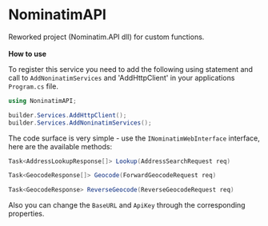 # NominatimAPI

Reworked project (Nominatim.API dll) for custom functions.
\
\
**How to use**

To register this service you need to add the following using statement and call to `AddNoninatimServices` and 'AddHttpClient' in your applications `Program.cs` file.

```csharp
using NoninatimAPI;
```
```csharp
builder.Services.AddHttpClient();
builder.Services.AddNoninatimServices();
```

The code surface is very simple - use the `INominatimWebInterface` interface, here are the available methods:

```csharp
Task<AddressLookupResponse[]> Lookup(AddressSearchRequest req)
```

```csharp
Task<GeocodeResponse[]> Geocode(ForwardGeocodeRequest req)
```

```csharp
Task<GeocodeResponse> ReverseGeocode(ReverseGeocodeRequest req)
```

Also you can change the `BaseURL` and `ApiKey` through the corresponding properties.
